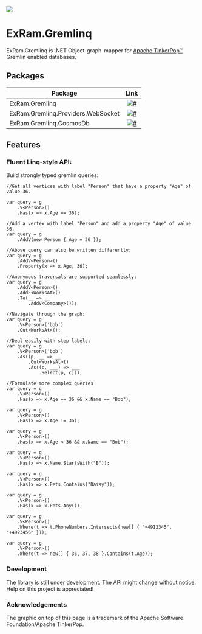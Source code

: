 ![](https://github.com/apache/tinkerpop/blob/master/docs/static/images/gremlin-help-wanted.png)

# ExRam.Gremlinq

ExRam.Gremlinq is .NET Object-graph-mapper for [Apache TinkerPop™](http://tinkerpop.apache.org/) Gremlin enabled databases.

## Packages

Package  | Link | 
-------- | :------------: | 
ExRam.Gremlinq | [![#](https://img.shields.io/nuget/v/ExRam.Gremlinq.svg)](https://www.nuget.org/packages/ExRam.Gremlinq) |
ExRam.Gremlinq.Providers.WebSocket | [![#](https://img.shields.io/nuget/v/ExRam.Gremlinq.Providers.WebSocket.svg)](https://www.nuget.org/packages/ExRam.Gremlinq.Providers.WebSocket) |
ExRam.Gremlinq.CosmosDb | [![#](https://img.shields.io/nuget/v/ExRam.Gremlinq.CosmosDb.svg)](https://www.nuget.org/packages/ExRam.Gremlinq.CosmosDb) |

## Features

### Fluent Linq-style API:
Build strongly typed gremlin queries:
    
	//Get all vertices with label "Person" that have a property "Age" of value 36.

    var query = g
        .V<Person>()
        .Has(x => x.Age == 36);

	//Add a vertex with label "Person" and add a property "Age" of value 36.
	var query = g
	    .AddV(new Person { Age = 36 });

	//Above query can also be written differently:
	var query = g
	    .AddV<Person>()
        .Property(x => x.Age, 36);

	//Anonymous traversals are supported seamlessly:
	var query = g
	    .AddV<Person>()
	    .AddE<WorksAt>()
	    .To(__ => __
	        .AddV<Company>());

	//Navigate through the graph:
	var query = g
        .V<Person>('bob')
	    .Out<WorksAt>();

	//Deal easily with step labels:
	var query = g
        .V<Person>('bob')
	    .As((p, __ => __
            .Out<WorksAt>()
            .As((c, ___) => ___
                .Select(p, c)));

    //Formulate more complex queries
	var query = g
        .V<Person>()
        .Has(x => x.Age == 36 && x.Name == "Bob");

	var query = g
        .V<Person>()
        .Has(x => x.Age != 36);

	var query = g
        .V<Person>()
        .Has(x => x.Age < 36 && x.Name == "Bob");

	var query = g
        .V<Person>()
        .Has(x => x.Name.StartsWith("B"));

	var query = g
        .V<Person>()
        .Has(x => x.Pets.Contains("Daisy"));

	var query = g
        .V<Person>()
        .Has(x => x.Pets.Any());
		
	var query = g
        .V<Person>()
        .Where(t => t.PhoneNumbers.Intersects(new[] { "+4912345", "+4923456" }));

	var query = g
        .V<Person>()
        .Where(t => new[] { 36, 37, 38 }.Contains(t.Age));

### Development

The library is still under development. The API might change without notice. Help on this project is appreciated!

### Acknowledgements

The graphic on top of this page is a trademark of the Apache Software Foundation/Apache TinkerPop.
